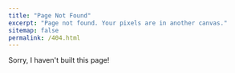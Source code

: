 ```yaml
---
title: "Page Not Found"
excerpt: "Page not found. Your pixels are in another canvas."
sitemap: false
permalink: /404.html
---
```


Sorry, I haven't built this page!
